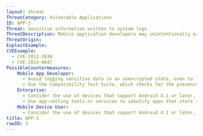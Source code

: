 ```yaml
---
layout: threat
ThreatCategory: Vulnerable Applications
ID: APP-3
Threat: Sensitive information written to system logs
ThreatDescription: Mobile application developers may unintentionally expose sensitive information by storing it in system logs designed to troubleshoot problems. An example would be logging the username and password for a failed user-to-app authentication attempt. An attacker with access to the system log would gain unauthorized access to the information.
ThreatOrigin:
ExploitExample:
CVEExample:
  - CVE-2012-2630
  - CVE-2014-0647
PossibleCountermeasures:
    Mobile App Developer:
      - Avoid logging sensitive data in an unencrypted state, even to files internal to the app, as these files may be exposed in backups or direct access to the device's file system.
      - Use the Compatibility Test Suite, which checks for the presence of potentially sensitive information in the system logs; See https://source.android.com/security/overview/implement.html.
    Enterprise:
      - Consider the use of devices that support Android 4.1 or later, in which apps can no longer access the system log (other than reading log entries added by the app itself).
      - Use app-vetting tools or services to identify apps that store sensitive information in system logs or other unsecure storage locations.
    Mobile Device User:
      - Consider the use of devices that support Android 4.1 or later, in which apps can no longer access the system log (other than reading log entries added by the app itself).
title: APP-3
rawID: 3
---
```

